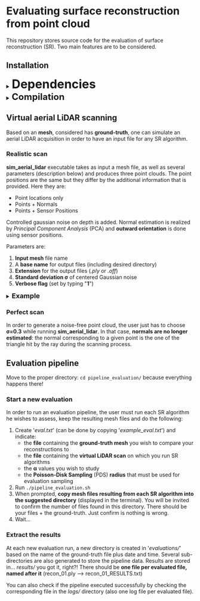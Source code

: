 # Evaluating surface reconstruction from point cloud
This repository stores source code for the evaluation of surface reconstruction (SR). Two main features are to be considered.

## Installation
<details>
<summary>
<font size="+3"><b>Dependencies</b></font>
</summary>
<br>

- [CMake](https://cmake.org/)
    - Go to the  [release](https://cmake.org/download/) page to get the latest version
    - Extract the archive: `tar zxvf cmake-x.xx.x.tar.gz`
    - Compile and install:
        - `cd cmake-x.xx.x/`
        - `./bootstrap -- -DCMAKE_BUILD_TYPE:STRING=Release`
        - `make`
        - `sudo make install`
- [CGAL](https://www.cgal.org/) (currently working with *CGAL-5.2*)
    - Install CGAL dependencies: `sudo apt-get install libgmp-dev libmpfr-dev libboost-all-dev`
    - Go to [CGAL release page](https://github.com/CGAL/cgal/releases)
    - Download **CGAL-5.2.tar.xz**
    - Extract its content: `tar xf CGAL-5.2.tar.xz`
    - Compile and install:
        - `cd CGAL-5.2/; mkdir build; cd build/`
        - `cmake -DCMAKE_BUILD_TYPE=Release ../`
        - `sudo make install`
- [MeshLab](https://www.meshlab.net/)
    - `sudo apt install meshlab`
</details>

<details>
<summary>
<font size="+2"><b>Compilation</b></font>
</summary>
<br>

First, **clone the project** and go to the corresponding directory '*SurfaceReconEval/*'
#### Generate CGAL-specific 'CMakeLists.txt'
As a *CGAL* project, the project needs a **CMakeLists.txt** which can be generated thanks to a dedicated executable file (*cgal_create_CMakeLists*) provided by CGAL with installation. Actually, this file is provided by this repository but it depends on the version. Best practice is to copy the one stored in your binary folder (something like */usr/local/bin/cgal_create_CMakeLists*). More details can be find [here](https://doc.cgal.org/latest/Manual/installation.html).
`cp /usr/local/bin/cgal_create_CMakeLists ./path/to/project/`
From the root of the project ( *SurfaceReconEval/* ), run:
`./cgal_create_CMakeLists`

#### Compile the project
- `cmake .`
- `make`
</details>

## Virtual aerial LiDAR scanning
Based on an **mesh**, considered has **ground-truth**, one can simulate an aerial LiDAR acquisition in order to have an input file for any SR algorithm.
### Realistic scan
**sim_aerial_lidar** executable takes as input a mesh file, as well as several parameters (description below) and produces three point clouds. The point positions are the same but they differ by the additional information that is provided. Here they are:
* Point locations only
* Points + Normals
* Points + Sensor Positions

Controlled gaussian noise on depth is added. Normal estimation is realized by *Principal Component Analysis* (PCA) and **outward orientation** is done using sensor positions.

Parameters are:
1. **Input mesh** file name
2. A **base name** for output files (including desired directory)
3. **Extension** for the output files (*.ply* or *.off*)
4. **Standard deviation σ** of centered Gaussian noise
5. **Verbose flag** (set by typing "**1**")



<details>
<summary>
<font size="+1"><b>Example</b></font>
</summary>
<br>

In order to choose a N(μ=0, σ=0.3) gaussian noise and activate verbose flag one can run:

`./sim_aerial_lidar input_data/inFile.ply output_data/base .ply 0.3 1`

Which is going to read *input_data/inFile.ply* and produce:
* *base_OptCtr.ply*
* *base_normals.ply*
* *base_pts.ply*
</details>

### Perfect scan
In order to generate a noise-free point cloud, the user just has to choose **σ=0.3** while running **sim_aerial_lidar**.
In that case, **normals are no longer estimated**: the normal corresponding to a given point is the one of the triangle hit by the ray during the scanning process.


## Evaluation pipeline
Move to the proper directory: `cd pipeline_evaluation/` because everything happens there!
### Start a new evaluation
In order to run an evaluation pipeline, the user must run each SR algorithm he wishes to assess, keep the resulting mesh files and do the following:
1. Create '*eval.txt*' (can be done by copying '*example_eval.txt*') and indicate:
	* the **file** containing the **ground-truth mesh** you wish to compare your reconstructions to
	* the **file** containing the **virtual LiDAR scan** on which you run SR algorithms
	* the **α** values you wish to study
	* the **Poisson-Disk Sampling** (PDS) **radius** that must be used for evaluation sampling
2. Run `./pipeline_evaluation.sh`
3. When prompted, **copy mesh files resulting from each SR algorithm into the suggested directory** (displayed in the terminal). You will be invited to confirm the number of files found in this directory. There should be your files + the ground-truth. Just confirm is nothing is wrong.
4. Wait...

### Extract the results
At each new evaluation run, a new directory is created in '*evaluations/*' based on the name of the ground-truth file plus date and time. Several sub-directories are also generated to store the pipeline data.
Results are stored in... *results/* you got it, right?!
There should be **one file per evaluated file, named after it** (recon_01.ply --> recon_01_RESULTS.txt)

You can also check if the pipeline executed successfully by checking the corresponding file in the *logs/* directory (also one log file per evaluated file).
